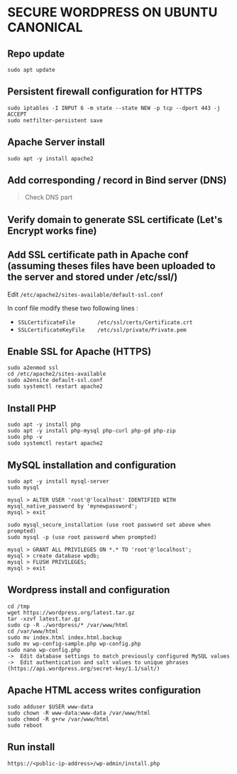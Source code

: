 # SECURE WORDPRESS ON UBUNTU CANONICAL

## Repo update

```
sudo apt update
```

## Persistent firewall configuration for HTTPS

```
sudo iptables -I INPUT 6 -m state --state NEW -p tcp --dport 443 -j ACCEPT
sudo netfilter-persistent save
```
## Apache Server install

```
sudo apt -y install apache2
```

## Add corresponding <domain-name>/<public-ip-address> record in Bind server (DNS)

> Check DNS part

## Verify domain to generate SSL certificate (Let's Encrypt works fine)

## Add SSL certificate path in Apache conf (assuming theses files have been uploaded to the server and stored under /etc/ssl/<path>)

Edit `/etc/apache2/sites-available/default-ssl.conf`

In conf file modify these two following lines : 
- `SSLCertificateFile		/etc/ssl/certs/Certificate.crt`
- `SSLCertificateKeyFile	/etc/ssl/private/Private.pem`

## Enable SSL for Apache (HTTPS)

```
sudo a2enmod ssl
cd /etc/apache2/sites-available
sudo a2ensite default-ssl.conf
sudo systemctl restart apache2
```

## Install PHP

```
sudo apt -y install php
sudo apt -y install php-mysql php-curl php-gd php-zip
sudo php -v
sudo systemctl restart apache2
```

## MySQL installation and configuration

```
sudo apt -y install mysql-server
sudo mysql

mysql > ALTER USER 'root'@'localhost' IDENTIFIED WITH mysql_native_password by 'mynewpassword';
mysql > exit

sudo mysql_secure_installation (use root password set above when prompted)
sudo mysql -p (use root password when prompted)

mysql > GRANT ALL PRIVILEGES ON *.* TO 'root'@'localhost';
mysql > create database wpdb;
mysql > FLUSH PRIVILEGES;
mysql > exit
```
	
## Wordpress install and configuration

```
cd /tmp
wget https://wordpress.org/latest.tar.gz
tar -xzvf latest.tar.gz
sudo cp -R ./wordpress/* /var/www/html
cd /var/www/html
sudo mv index.html index.html.backup
sudo mv wp-config-sample.php wp-config.php
sudo nano wp-config.php 
->  Edit database settings to match previously configured MySQL values
->  Edit authentication and salt values to unique phrases (https://api.wordpress.org/secret-key/1.1/salt/)
```

## Apache HTML access writes configuration

```
sudo adduser $USER www-data
sudo chown -R www-data:www-data /var/www/html
sudo chmod -R g+rw /var/www/html
sudo reboot
```

## Run install

```
https://<public-ip-address>/wp-admin/install.php
```
